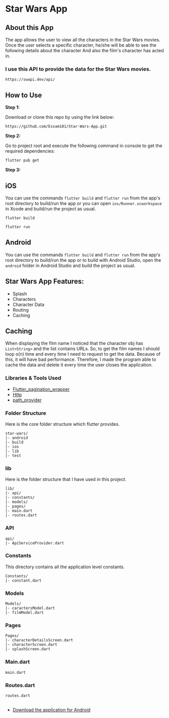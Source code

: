 # Star Wars App

 
 ## About this App
 The app allows the user to view all the characters in the Star Wars movies. Once the user selects a specific character, he/she will be able to see the following details about the character And also the film's character has acted in.

 ### I use this API to provide the data for the Star Wars movies. 

 ```
 https://swapi.dev/api/
 ```

## How to Use 

**Step 1:**

Download or clone this repo by using the link below:

```
https://github.com/Essam101/Star-Wars-App.git
```

**Step 2:**

Go to project root and execute the following command in console to get the required dependencies: 

```
flutter pub get 
```

**Step 3:**

## iOS
You can use the commands `flutter build` and `flutter run` from the app's root
directory to build/run the app or you can open `ios/Runner.xcworkspace` in Xcode
and build/run the project as usual.

```
flutter build
```
```
flutter run
```
## Android
You can use the commands `flutter build` and `flutter run` from the app's root
directory to build/run the app or to build with Android Studio, open the
`android` folder in Android Studio and build the project as usual.

 

## Star Wars App Features:

* Splash
* Characters
* Character Data
* Routing
* Caching


## Caching 
When displaying the film name I noticed that the character obj has `List<String>` and the list contains URLs.
So, to get the film names I should loop o(n) time and every time I need to request to get the data. Because of this, it will have bad performance. 
Therefore, I made the program able to cache the data and delete it every time the user closes the application.

 

 

### Libraries & Tools Used

* [Flutter_pagination_wrapper](https://github.com/hacker1024/flutter_pagination_wrapper.git)
* [Http](https://github.com/dart-lang/http)
* [path_provider](https://github.com/flutter/plugins)

 

### Folder Structure
Here is the core folder structure which flutter provides.

```
star-wars/
|- android
|- build
|- ios
|- lib
|- test
```


### lib
Here is the folder structure that I have used in this project.

```
lib/
|- api/
|- constants/
|- models/
|- pages/
|- main.dart
|- routes.dart

 ```

 

 ### API
```
api/
|- ApiServiceProvider.dart
```


### Constants

This directory contains all the application level constants. 

```
Constants/
|- constant.dart
```

 
### Models


```
Models/
|- caractersModel.dart
|- filmModel.dart
```

### Pages


```
Pages/
|- characterDetailsScreen.dart
|- characterScreen.dart
|- splashScreen.dart
```

### Main.dart

```
main.dart
```

### Routes.dart

```
routes.dart
```

## 

* [Download the application for Android](http://www.mediafire.com/file/nym6kvr67m7tezg/app-release.apk/file)








